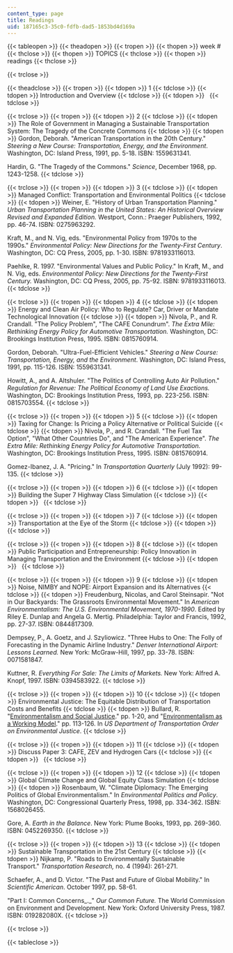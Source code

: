 ```yaml
---
content_type: page
title: Readings
uid: 187165c3-35c0-fdfb-dad5-1853bd4d169a
---
```


{{< tableopen >}}
{{< theadopen >}}
{{< tropen >}}
{{< thopen >}}
week #
{{< thclose >}}
{{< thopen >}}
TOPICS
{{< thclose >}}
{{< thopen >}}
readings
{{< thclose >}}

{{< trclose >}}

{{< theadclose >}}
{{< tropen >}}
{{< tdopen >}}
1
{{< tdclose >}}
{{< tdopen >}}
Introduction and Overview
{{< tdclose >}}
{{< tdopen >}}
 
{{< tdclose >}}

{{< trclose >}}
{{< tropen >}}
{{< tdopen >}}
2
{{< tdclose >}}
{{< tdopen >}}
The Role of Government in Managing a Sustainable Transportation System: The Tragedy of the Concrete Commons
{{< tdclose >}}
{{< tdopen >}}
Gordon, Deborah. "American Transportation in the 20th Century." _Steering a New Course: Transportation, Energy, and the Environment_. Washington, DC: Island Press, 1991, pp. 5-18. ISBN: 1559631341.  
  
Hardin, G. "The Tragedy of the Commons." _Science_, December 1968, pp. 1243-1258.
{{< tdclose >}}

{{< trclose >}}
{{< tropen >}}
{{< tdopen >}}
3
{{< tdclose >}}
{{< tdopen >}}
Managed Conflict: Transportation and Environmental Politics
{{< tdclose >}}
{{< tdopen >}}
Weiner, E. "History of Urban Transportation Planning." _Urban Transportation Planning in the United States: An Historical Overview Revised and Expanded Edition._ Westport, Conn.: Praeger Publishers, 1992, pp. 46-74. ISBN: 0275963292.  
  
Kraft, M., and N. Vig, eds. "Environmental Policy from 1970s to the 1990s." _Environmental Policy: New Directions for the Twenty-First Century_. Washington, DC: CQ Press, 2005, pp. 1-30. ISBN: 9781933116013.  
  
Paehlke, R. 1997. "Environmental Values and Public Policy." In Kraft, M., and N. Vig, eds. _Environmental Policy: New Directions for the Twenty-First Century._ Washington, DC: CQ Press, 2005, pp. 75-92. ISBN: 9781933116013.
{{< tdclose >}}

{{< trclose >}}
{{< tropen >}}
{{< tdopen >}}
4
{{< tdclose >}}
{{< tdopen >}}
Energy and Clean Air Policy: Who to Regulate? Car, Driver or Mandate Technological Innovation
{{< tdclose >}}
{{< tdopen >}}
Nivola, P., and R. Crandall. "The Policy Problem", "The CAFE Conundrum". _The Extra Mile: Rethinking Energy Policy for Automotive Transportation._ Washington, DC: Brookings Institution Press, 1995. ISBN: 0815760914.  
  
Gordon, Deborah. "Ultra-Fuel-Efficient Vehicles." _Steering a New Course: Transportation, Energy, and the Environment_. Washington, DC: Island Press, 1991, pp. 115-126. ISBN: 1559631341.  
  
Howitt, A., and A. Altshuler. "The Politics of Controlling Auto Air Pollution." _Regulation for Revenue: The Political Economy of Land Use Exactions._ Washington, DC: Brookings Institution Press, 1993, pp. 223-256. ISBN: 0815703554.
{{< tdclose >}}

{{< trclose >}}
{{< tropen >}}
{{< tdopen >}}
5
{{< tdclose >}}
{{< tdopen >}}
Taxing for Change: Is Pricing a Policy Alternative or Political Suicide
{{< tdclose >}}
{{< tdopen >}}
Nivola, P., and R. Crandall. "The Fuel Tax Option", "What Other Countries Do", and "The American Experience". _The Extra Mile: Rethinking Energy Policy for Automotive Transportation._ Washington, DC: Brookings Institution Press, 1995. ISBN: 0815760914.  
  
Gomez-Ibanez, J. A. "Pricing." In _Transportation Quarterly_ (July 1992): 99-135.
{{< tdclose >}}

{{< trclose >}}
{{< tropen >}}
{{< tdopen >}}
6
{{< tdclose >}}
{{< tdopen >}}
Building the Super 7 Highway Class Simulation
{{< tdclose >}}
{{< tdopen >}}
 
{{< tdclose >}}

{{< trclose >}}
{{< tropen >}}
{{< tdopen >}}
7
{{< tdclose >}}
{{< tdopen >}}
Transportation at the Eye of the Storm
{{< tdclose >}}
{{< tdopen >}}
 
{{< tdclose >}}

{{< trclose >}}
{{< tropen >}}
{{< tdopen >}}
8
{{< tdclose >}}
{{< tdopen >}}
Public Participation and Entrepreneurship: Policy Innovation in Managing Transportation and the Environment
{{< tdclose >}}
{{< tdopen >}}
 
{{< tdclose >}}

{{< trclose >}}
{{< tropen >}}
{{< tdopen >}}
9
{{< tdclose >}}
{{< tdopen >}}
Noise, NIMBY and NOPE: Airport Expansion and its Alternatives
{{< tdclose >}}
{{< tdopen >}}
Freudenburg, Nicolas, and Carol Steinsapir. "Not in Our Backyards: The Grassroots Environmental Movement." In _American Environmentalism: The U.S. Environmental Movement, 1970-1990_. Edited by Riley E. Dunlap and Angela G. Mertig. Philadelphia: Taylor and Francis, 1992, pp. 27-37. ISBN: 0844817309.  
  
Dempsey, P., A. Goetz, and J. Szyliowicz. "Three Hubs to One: The Folly of Forecasting in the Dynamic Airline Industry." _Denver International Airport: Lessons Learned._ New York: McGraw-Hill, 1997, pp. 33-78. ISBN: 0071581847.  
  
Kuttner, R. _Everything For Sale: The Limits of Markets._ New York: Alfred A. Knopf, 1997. ISBN: 0394583922.
{{< tdclose >}}

{{< trclose >}}
{{< tropen >}}
{{< tdopen >}}
10
{{< tdclose >}}
{{< tdopen >}}
Environmental Justice: The Equitable Distribution of Transportation Costs and Benefits
{{< tdclose >}}
{{< tdopen >}}
Bullard, R. "[Environmentalism and Social Justice](http://www.fhwa.dot.gov/environment/environmental_justice/ej_at_dot/index.cfm)." pp. 1-20, and "[Environmentalism as a Working Model](http://www.fhwa.dot.gov/legsregs/directives/orders/6640_23.htm)." pp. 113-126. In _US Department of Transportation Order on Environmental Justice_.
{{< tdclose >}}

{{< trclose >}}
{{< tropen >}}
{{< tdopen >}}
11
{{< tdclose >}}
{{< tdopen >}}
Discuss Paper 3: CAFE, ZEV and Hydrogen Cars
{{< tdclose >}}
{{< tdopen >}}
 
{{< tdclose >}}

{{< trclose >}}
{{< tropen >}}
{{< tdopen >}}
12
{{< tdclose >}}
{{< tdopen >}}
Global Climate Change and Global Equity Class Simulation
{{< tdclose >}}
{{< tdopen >}}
Rosenbaum, W. "Climate Diplomacy: The Emerging Politics of Global Environmentalism." In _Environmental Politics and Policy_. Washington, DC: Congressional Quarterly Press, 1998, pp. 334-362. ISBN: 1568026455.  
  
Gore, A. _Earth in the Balance_. New York: Plume Books, 1993, pp. 269-360. ISBN: 0452269350.
{{< tdclose >}}

{{< trclose >}}
{{< tropen >}}
{{< tdopen >}}
13
{{< tdclose >}}
{{< tdopen >}}
Sustainable Transportation in the 21st Century
{{< tdclose >}}
{{< tdopen >}}
Nijkamp, P. "Roads to Environmentally Sustainable Transport." _Transportation Research,_ no. 4 (1994): 261-271.  
  
Schaefer, A., and D. Victor. "The Past and Future of Global Mobility." In _Scientific American_. October 1997, pp. 58-61.  
  
"Part I: Common Concerns_._" _Our Common Future._ The World Commission on Environment and Development. New York: Oxford University Press, 1987. ISBN: 019282080X.
{{< tdclose >}}

{{< trclose >}}

{{< tableclose >}}